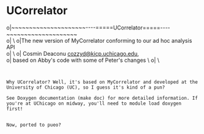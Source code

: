 # UCorrelator

o|~~~~~~~~~~~~~~~~~~~~~----=====UCorrelator=====---- ~~~~~~~~~~~~~~~~~~~~\
o|                                                                       \ 
o|The new version of MyCorrelator conforming to our ad hoc analysis API  \
o|                                                                       \ 
o|     Cosmin Deaconu <cozzyd@kicp.uchicago.edu>,                        \
o|             based on Abby's code with some of Peter's changes         \ 
o|                                                                       \
~~~~~~~~~~~~~~~~~~~~~~~~~~~~~~~~~~~~~~~~~~~~~~~~~~~~~~~~~~~~~~~~~~~~~~~~ \ 


Why UCorrelator? Well, it's based on MyCorrelator and developed at the 
University of Chicago (UC), so I guess it's kind of a pun? 

See Doxygen documentation (make doc) for more detailed information. If
you're at UChicago on midway, you'll need to module load doxygen first! 


Now, ported to pueo? 
